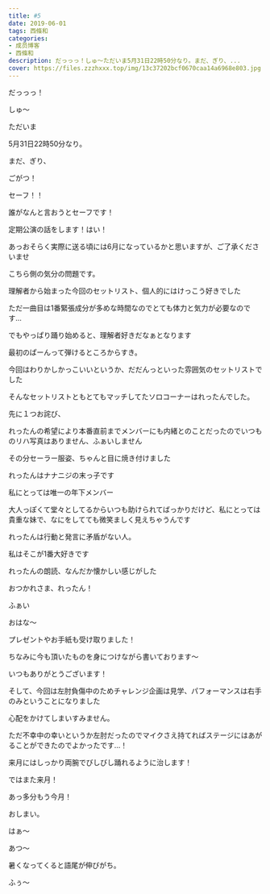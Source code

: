 ```yaml
---
title: #5
date: 2019-06-01
tags: 西條和
categories: 
- 成员博客
- 西條和
description: だっっっ！しゅ〜ただいま5月31日22時50分なり。まだ、ぎり、...
cover: https://files.zzzhxxx.top/img/13c37202bcf0670caa14a6968e803.jpg 
---
```




















だっっっ！











しゅ〜
















ただいま







5月31日22時50分なり。













まだ、ぎり、




ごがつ！












セーフ！！












誰がなんと言おうとセーフです！












定期公演の話をします！はい！












あっおそらく実際に送る頃には6月になっているかと思いますが、ご了承くださいませ









こちら側の気分の問題です。


















理解者から始まった今回のセットリスト、個人的にはけっこう好きでした













ただ一曲目は1番緊張成分が多めな時間なのでとても体力と気力が必要なのです…











でもやっぱり踊り始めると、理解者好きだなぁとなります












最初のぱーんって弾けるところからすき。















今回はわりかしかっこいいというか、だだんっといった雰囲気のセットリストでした










そんなセットリストともとてもマッチしてたソロコーナーはれったんでした。















先に１つお詫び、






れったんの希望により本番直前までメンバーにも内緒とのことだったのでいつものリハ写真はありません、ふぁいしません











その分セーラー服姿、ちゃんと目に焼き付けました












れったんはナナニジの末っ子です



私にとっては唯一の年下メンバー








大人っぽくて堂々としてるからいつも助けられてばっかりだけど、私にとっては貴重な妹で、なにをしてても微笑ましく見えちゃうんです













れったんは行動と発言に矛盾がない人。

私はそこが1番大好きです


















れったんの朗読、なんだか懐かしい感じがした














おつかれさま、れったん！












ふぁい









おはな〜









プレゼントやお手紙も受け取りました！











ちなみに今も頂いたものを身につけながら書いております〜











いつもありがとうございます！
















そして、今回は左肘負傷中のためチャレンジ企画は見学、パフォーマンスは右手のみということになりました







心配をかけてしまいすみません。











ただ不幸中の幸いというか左肘だったのでマイクさえ持てればステージにはあがることができたのでよかったです…！









来月にはしっかり両腕でびしびし踊れるように治します！














ではまた来月！












あっ多分もう今月！
















おしまい。













はぁ〜




あつ〜
















暑くなってくると語尾が伸びがち。















ふぅ〜


